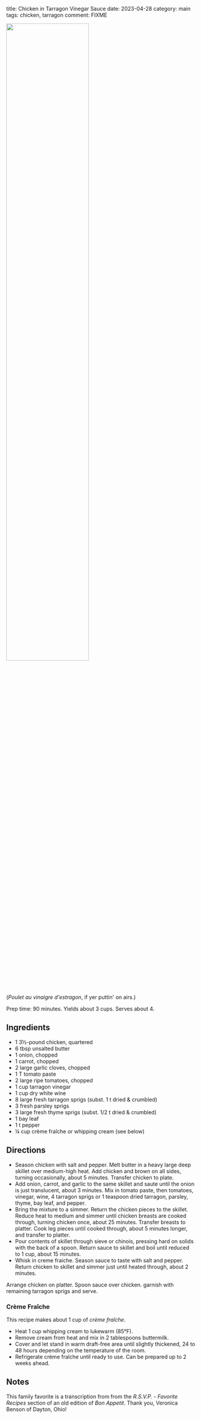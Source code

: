 title: Chicken in Tarragon Vinegar Sauce
date: 2023-04-28
category: main
tags: chicken, tarragon
comment: FIXME

<img src="{static}/images/raw-quartered-chicken.jpg" width="66%">

(*Poulet au vinaigre d'estragon*, if yer puttin' on airs.)

Prep time: 90 minutes. Yields about 3 cups. Serves about 4.

## Ingredients

* 1 3½-pound chicken, quartered
* 6 tbsp unsalted butter
* 1 onion, chopped
* 1 carrot, chopped
* 2 large garlic cloves, chopped
* 1 T tomato paste
* 2 large ripe tomatoes, chopped
* 1 cup tarragon vinegar
* 1 cup dry white wine
* 8 large fresh tarragon sprigs (subst. 1 t dried & crumbled)
* 3 fresh parsley sprigs
* 3 large fresh thyme sprigs (subst. 1/2 t dried & crumbled)
* 1 bay leaf
* 1 t pepper
* ¼ cup crème fraîche or whipping cream (see below)

## Directions

* Season chicken with salt and pepper. Melt butter in a heavy large deep
  skillet over medium-high heat. Add chicken and brown on all sides, turning
  occasionally, about 5 minutes. Transfer chicken to plate.
* Add onion, carrot, and garlic to the same skillet and saute until the onion
  is just translucent, about 3 minutes. Mix in tomato paste, then tomatoes,
  vinegar, wine, 4 tarragon sprigs or 1 teaspoon dried tarragon, parsley,
  thyme, bay leaf, and pepper.
* Bring the mixture to a simmer. Return the chicken pieces to the skillet.
  Reduce heat to medium and simmer until chicken breasts are cooked through,
  turning chicken once, about 25 minutes. Transfer breasts to platter. Cook leg
  pieces until cooked through, about 5 minutes longer, and transfer to platter.
* Pour contents of skillet through sieve or chinois, pressing hard on solids
  with the back of a spoon. Return sauce to skillet and boil until reduced to 1
  cup, about 15 minutes.
* Whisk in creme fraiche. Season sauce to taste with salt and pepper. Return
  chicken to skillet and simmer just until heated through, about 2 minutes.

Arrange chicken on platter. Spoon sauce over chicken. garnish with remaining
tarragon sprigs and serve.

### Crème Fraîche

This recipe makes about 1 cup of *crème fraîche*.

* Heat 1 cup whipping cream to lukewarm (85°F).
* Remove cream from heat and mix in 2 tablespoons buttermilk.
* Cover and let stand in warm draft-free area until slightly thickened, 24 to
  48 hours depending on the temperature of the room.
* Refrigerate crème fraîche until ready to use. Can be prepared up to 2 weeks
  ahead.

## Notes

This family favorite is a transcription from from the *R.S.V.P. - Favorite
Recipes* section of an old edition of _Bon Appetit_. Thank you, Veronica Benson
of Dayton, Ohio!


